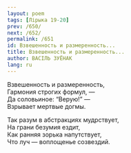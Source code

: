 ```yaml
---
layout: poem
tags: [Лірыка 19-20]
prev: /650/
next: /652/
permalink: /651
id: Взвешенность и размеренность...
title: Взвешенность и размеренность...
author: ВАСІЛЬ ЗУЁНАК
lang: ru
---
```



Взвешенность и размеренность,  
Гармония строгих формул, —  
Да соловьиное: “Верую!” —  
Взрывает мертвые догмы.  

Так разум в абстракциях мудрствует,  
На грани безумия ездит,  
Как ранняя зорька напутствует,  
Что луч — воплощенье созвездий.  
